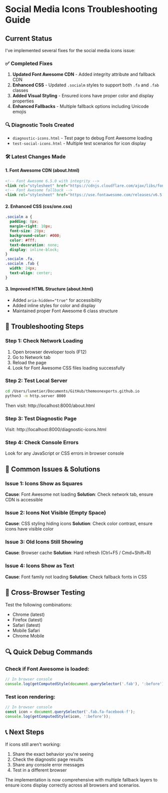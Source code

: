 # Social Media Icons Troubleshooting Guide

## Current Status
I've implemented several fixes for the social media icons issue:

### ✅ Completed Fixes
1. **Updated Font Awesome CDN** - Added integrity attribute and fallback CDN
2. **Enhanced CSS** - Updated `.socialm` styles to support both `.fa` and `.fab` classes
3. **Added Visual Styling** - Ensured icons have proper color and display properties
4. **Enhanced Fallbacks** - Multiple fallback options including Unicode emojis

### 🔍 Diagnostic Tools Created
- `diagnostic-icons.html` - Test page to debug Font Awesome loading
- `test-social-icons.html` - Multiple test scenarios for icon display

### 🛠️ Latest Changes Made

#### 1. Font Awesome CDN (about.html)
```html
<!-- Font Awesome 6.5.0 with integrity -->
<link rel="stylesheet" href="https://cdnjs.cloudflare.com/ajax/libs/font-awesome/6.5.0/css/all.min.css" integrity="sha512-Avb2QiuDEEvB4bZJYdft2mNjVShBftLdPG8FJ0V7irTLQ8Uo0qcPxh4Plq7G5tGm0rU+1SPhVotteLpBERwTiA==" crossorigin="anonymous" referrerpolicy="no-referrer" />
<!-- Font Awesome fallback -->
<link rel="stylesheet" href="https://use.fontawesome.com/releases/v6.5.0/css/all.css" crossorigin="anonymous" />
```

#### 2. Enhanced CSS (css/one.css)
```css
.socialm a {
  padding: 8px;
  margin-right: 10px;
  font-size: 20px;
  background-color: #000;
  color: #fff;
  text-decoration: none;
  display: inline-block;
}
.socialm .fa,
.socialm .fab {
  width: 24px;
  text-align: center;
}
```

#### 3. Improved HTML Structure (about.html)
- Added `aria-hidden="true"` for accessibility
- Added inline styles for color and display
- Maintained proper Font Awesome 6 class structure

## 🔧 Troubleshooting Steps

### Step 1: Check Network Loading
1. Open browser developer tools (F12)
2. Go to Network tab
3. Reload the page
4. Look for Font Awesome CSS files loading successfully

### Step 2: Test Local Server
```bash
cd /Users/lunetier/Documents/GitHub/themoonexports.github.io
python3 -m http.server 8000
```
Then visit: http://localhost:8000/about.html

### Step 3: Test Diagnostic Page
Visit: http://localhost:8000/diagnostic-icons.html

### Step 4: Check Console Errors
Look for any JavaScript or CSS errors in browser console

## 🐛 Common Issues & Solutions

### Issue 1: Icons Show as Squares
**Cause**: Font Awesome not loading
**Solution**: Check network tab, ensure CDN is accessible

### Issue 2: Icons Not Visible (Empty Space)
**Cause**: CSS styling hiding icons
**Solution**: Check color contrast, ensure icons have visible color

### Issue 3: Old Icons Still Showing
**Cause**: Browser cache
**Solution**: Hard refresh (Ctrl+F5 / Cmd+Shift+R)

### Issue 4: Icons Show as Text
**Cause**: Font family not loading
**Solution**: Check fallback fonts in CSS

## 📱 Cross-Browser Testing
Test the following combinations:
- Chrome (latest)
- Firefox (latest) 
- Safari (latest)
- Mobile Safari
- Chrome Mobile

## 🔍 Quick Debug Commands

### Check if Font Awesome is loaded:
```javascript
// In browser console
console.log(getComputedStyle(document.querySelector('.fab'), ':before').fontFamily);
```

### Test icon rendering:
```javascript
// In browser console
const icon = document.querySelector('.fab.fa-facebook-f');
console.log(getComputedStyle(icon, ':before'));
```

## 📞 Next Steps
If icons still aren't working:
1. Share the exact behavior you're seeing
2. Check the diagnostic page results
3. Share any console error messages
4. Test in a different browser

The implementation is now comprehensive with multiple fallback layers to ensure icons display correctly across all browsers and scenarios.
